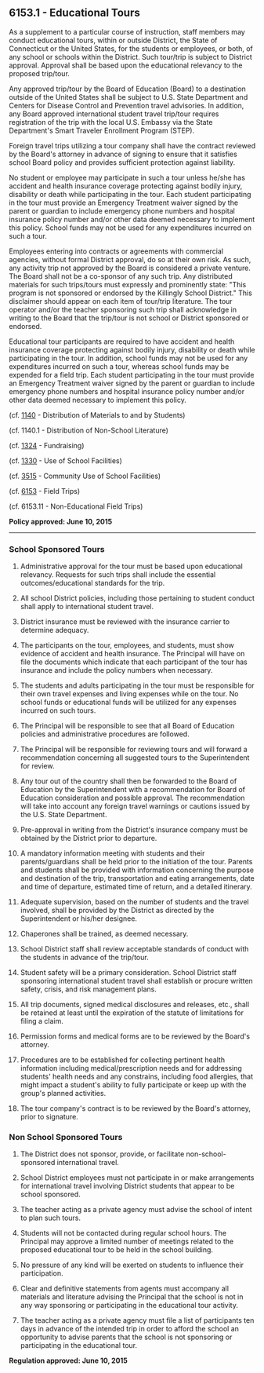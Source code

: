 ## 6153.1 - Educational Tours

As a supplement to a particular course of instruction, staff members may conduct educational tours, within or outside District, the State of Connecticut or the United States, for the students or employees, or both, of any school or schools within the District. Such tour/trip is subject to District approval. Approval shall be based upon the educational relevancy to the proposed trip/tour.

Any approved trip/tour by the Board of Education \(Board\) to a destination outside of the United States shall be subject to U.S. State Department and Centers for Disease Control and Prevention travel advisories. In addition, any Board approved international student travel trip/tour requires registration of the trip with the local U.S. Embassy via the State Department's Smart Traveler Enrollment Program \(STEP\).

Foreign travel trips utilizing a tour company shall have the contract reviewed by the Board's attorney in advance of signing to ensure that it satisfies school Board policy and provides sufficient protection against liability.

No student or employee may participate in such a tour unless he/she has accident and health insurance coverage protecting against bodily injury, disability or death while participating in the tour.  Each student participating in the tour must provide an Emergency Treatment waiver signed by the parent or guardian to include emergency phone numbers and hospital insurance policy number and/or other data deemed necessary to implement this policy.  School funds may not be used for any expenditures incurred on such a tour.

Employees entering into contracts or agreements with commercial agencies, without formal District approval, do so at their own risk. As such, any activity trip not approved by the Board is considered a private venture. The Board shall not be a co-sponsor of any such trip. Any distributed materials for such trips/tours must expressly and prominently state: "This program is not sponsored or endorsed by the Killingly School District." This disclaimer should appear on each item of tour/trip literature. The tour operator and/or the teacher sponsoring such trip shall acknowledge in writing to the Board that the trip/tour is not school or District sponsored or endorsed.

Educational tour participants are required to have accident and health insurance coverage protecting against bodily injury, disability or death while participating in the tour.  In addition, school funds may not be used for any expenditures incurred on such a tour, whereas school funds may be expended for a field trip.  Each student participating in the tour must provide an Emergency Treatment waiver signed by the parent or guardian to include emergency phone numbers and hospital insurance policy number and/or other data deemed necessary to implement this policy.

\(cf. [1140](/policies/1000/1140.md) - Distribution of Materials to and by Students\)

\(cf. 1140.1 - Distribution of Non-School Literature\)

\(cf. [1324](/policies/1000/1324.md) - Fundraising\)

\(cf. [1330](/policies/1000/1330.md) - Use of School Facilities\)

\(cf. [3515](/policies/3000/3515.md) - Community Use of School Facilities\)

\(cf. [6153](/policies/6000/6153.md) - Field Trips\)

\(cf. 6153.11 - Non-Educational Field Trips\)

**Policy approved: June 10, 2015**

---

### School Sponsored Tours

1. Administrative approval for the tour must be based upon educational relevancy. Requests for such trips shall include the essential outcomes/educational standards for the trip.

2. All school District policies, including those pertaining to student conduct shall apply to international student travel.

3. District insurance must be reviewed with the insurance carrier to determine adequacy.

4. The participants on the tour, employees, and students, must show evidence of accident and health insurance. The Principal will have on file the documents which indicate that each participant of the tour has insurance and include the policy numbers when necessary.

5. The students and adults participating in the tour must be responsible for their own travel expenses and living expenses while on the tour. No school funds or educational funds will be utilized for any expenses incurred on such tours.

6. The Principal will be responsible to see that all Board of Education policies and administrative procedures are followed.

7. The Principal will be responsible for reviewing tours and will forward a recommendation concerning all suggested tours to the Superintendent for review.

8. Any tour out of the country shall then be forwarded to the Board of Education by the Superintendent with a recommendation for Board of Education consideration and possible approval. The recommendation will take into account any foreign travel warnings or cautions issued by the U.S. State Department.

9. Pre-approval in writing from the District's insurance company must be obtained by the District prior to departure.

10. A mandatory information meeting with students and their parents/guardians shall be held prior to the initiation of the tour. Parents and students shall be provided with information concerning the purpose and destination of the trip, transportation and eating arrangements, date and time of departure, estimated time of return, and a detailed itinerary.

11. Adequate supervision, based on the number of students and the travel involved, shall be provided by the District as directed by the Superintendent or his/her designee.

12. Chaperones shall be trained, as deemed necessary.

13. School District staff shall review acceptable standards of conduct with the students in advance of the trip/tour.

14. Student safety will be a primary consideration. School District staff sponsoring international student travel shall establish or procure written safety, crisis, and risk management plans.

15. All trip documents, signed medical disclosures and releases, etc., shall be retained at least until the expiration of the statute of limitations for filing a claim.

16. Permission forms and medical forms are to be reviewed by the Board's attorney.

17. Procedures are to be established for collecting pertinent health information including medical/prescription needs and for addressing students' health needs and any constrains, including food allergies, that might impact a student's ability to fully participate or keep up with the group's planned activities.

18. The tour company's contract is to be reviewed by the Board's attorney, prior to signature.


### Non School Sponsored Tours

1. The District does not sponsor, provide, or facilitate non-school-sponsored international travel.

2. School District employees must not participate in or make arrangements for international travel involving District students that appear to be school sponsored.

3. The teacher acting as a private agency must advise the school of intent to plan such tours.

4. Students will not be contacted during regular school hours. The Principal may approve a limited number of meetings related to the proposed educational tour to be held in the school building.

5. No pressure of any kind will be exerted on students to influence their participation.

6. Clear and definitive statements from agents must accompany all materials and literature advising the Principal that the school is not in any way sponsoring or participating in the educational tour activity.

7. The teacher acting as a private agency must file a list of participants ten days in advance of the intended trip in order to afford the school an opportunity to advise parents that the school is not sponsoring or participating in the educational tour.


**Regulation approved:  June 10, 2015**

